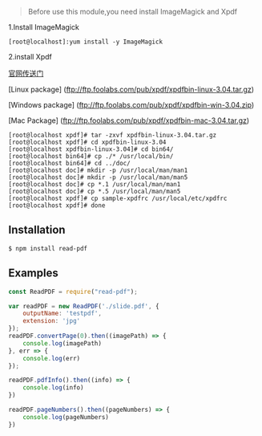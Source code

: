 > Before use this module,you need install ImageMagick and Xpdf

1.Install ImageMagick

```shell
[root@localhost]:yum install -y ImageMagick
```

2.install Xpdf

[官网传送门](http://www.foolabs.com/xpdf/download.html)

[Linux package] (ftp://ftp.foolabs.com/pub/xpdf/xpdfbin-linux-3.04.tar.gz)

[Windows package] (ftp://ftp.foolabs.com/pub/xpdf/xpdfbin-win-3.04.zip)

[Mac Package] (ftp://ftp.foolabs.com/pub/xpdf/xpdfbin-mac-3.04.tar.gz)

```shell
[root@localhost xpdf]# tar -zxvf xpdfbin-linux-3.04.tar.gz
[root@localhost xpdf]# cd xpdfbin-linux-3.04
[root@localhost xpdfbin-linux-3.04]# cd bin64/
[root@localhost bin64]# cp ./* /usr/local/bin/
[root@localhost bin64]# cd ../doc/
[root@localhost doc]# mkdir -p /usr/local/man/man1
[root@localhost doc]# mkdir -p /usr/local/man/man5
[root@localhost doc]# cp *.1 /usr/local/man/man1
[root@localhost doc]# cp *.5 /usr/local/man/man5
[root@localhost xpdf]# cp sample-xpdfrc /usr/local/etc/xpdfrc
[root@localhost xpdf]# done
```

## Installation

```shell
$ npm install read-pdf
```

## Examples

```javascript
const ReadPDF = require("read-pdf");

var readPDF = new ReadPDF('./slide.pdf', {
    outputName: 'testpdf',
    extension: 'jpg'
});
readPDF.convertPage(0).then((imagePath) => {
    console.log(imagePath)
}, err => {
    console.log(err)
});

readPDF.pdfInfo().then((info) => {
    console.log(info)
})

readPDF.pageNumbers().then((pageNumbers) => {
    console.log(pageNumbers)
})
```





